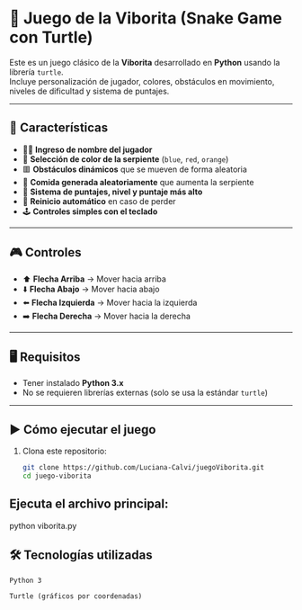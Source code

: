 # 🐍 Juego de la Viborita (Snake Game con Turtle)

Este es un juego clásico de la **Viborita** desarrollado en **Python** usando la librería `turtle`.  
Incluye personalización de jugador, colores, obstáculos en movimiento, niveles de dificultad y sistema de puntajes.  

---

## 🚀 Características

- 🧑‍💻 **Ingreso de nombre del jugador**  
- 🎨 **Selección de color de la serpiente** (`blue`, `red`, `orange`)  
- 🟥 **Obstáculos dinámicos** que se mueven de forma aleatoria  
- 🍎 **Comida generada aleatoriamente** que aumenta la serpiente  
- 🎯 **Sistema de puntajes, nivel y puntaje más alto**  
- 🔄 **Reinicio automático** en caso de perder  
- 🕹️ **Controles simples con el teclado**  

---

## 🎮 Controles

- ⬆️ **Flecha Arriba** → Mover hacia arriba  
- ⬇️ **Flecha Abajo** → Mover hacia abajo  
- ⬅️ **Flecha Izquierda** → Mover hacia la izquierda  
- ➡️ **Flecha Derecha** → Mover hacia la derecha  

---

## 🖥️ Requisitos

- Tener instalado **Python 3.x**  
- No se requieren librerías externas (solo se usa la estándar `turtle`)  

---

## ▶️ Cómo ejecutar el juego

1. Clona este repositorio:
   ```bash
   git clone https://github.com/Luciana-Calvi/juegoViborita.git
   cd juego-viborita

## Ejecuta el archivo principal:

   python viborita.py

## 🛠️ Tecnologías utilizadas

    Python 3

    Turtle (gráficos por coordenadas)

